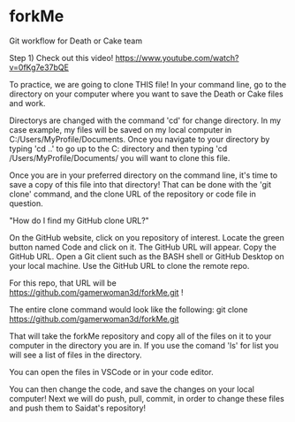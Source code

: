 # forkMe
Git workflow for Death or Cake team  

Step 1) Check out this video!  https://www.youtube.com/watch?v=0fKg7e37bQE  

To practice, we are going to clone THIS file!
In your command line, go to the directory on your computer where you want to save the Death or Cake files and work.  

Directorys are changed with the command 'cd' for change directory.  In my case example, my files will be saved on my local computer in C:/Users/MyProfile/Documents.
Once you navigate to your directory by typing 'cd ..' to go up to the C: directory and then typing 'cd /Users/MyProfile/Documents/ you will want to clone this file.

Once you are in your preferred directory on the command line, it's time to save a copy of this file into that directory!  That can be done with the 'git clone' command, and the clone URL of the repository or code file in question.

"How do I find my GitHub clone URL?"

On the GitHub website, click on you repository of interest.
Locate the green button named Code and click on it. The GitHub URL will appear.
Copy the GitHub URL.
Open a Git client such as the BASH shell or GitHub Desktop on your local machine.
Use the GitHub URL to clone the remote repo.

For this repo, that URL will be https://github.com/gamerwoman3d/forkMe.git !

The entire clone command would look like the following:
git clone https://github.com/gamerwoman3d/forkMe.git

That will take the forkMe repository and copy all of the files on it to your computer in the directory you are in.
If you use the comand 'ls' for list you will see a list of files in the directory.  

You can open the files in VSCode or in your code editor.  

You can then change the code, and save the changes on your local computer!  Next we will do push, pull, commit, in order to change these files and push them to Saidat's repository!
